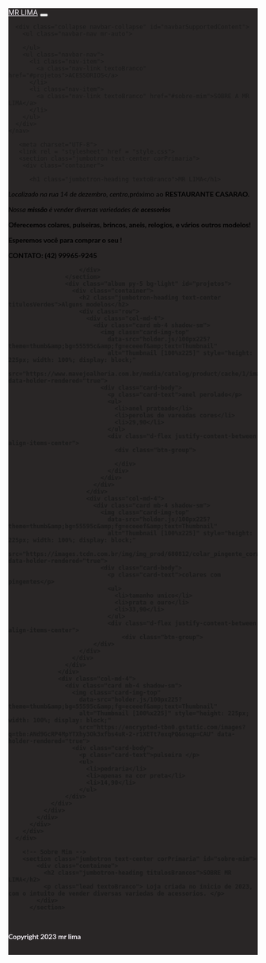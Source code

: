 <!DOCTYPE html>
<html lang="pt-br">
   <head>
    <meta charset="UTF-8">
  <meta http-equiv="X-UA-Compatible" content="IE=edge">
  <meta name="viewport" content="width=device-width, initial-scale=1.0">
  <meta name="description" content="Um portifolio falando um pouco de mim e de alguns projetos que ja fiz">
  <title>Portifolio</title>
  <link rel="stylesheet" href="https://stackpath.bootstrapcdn.com/bootstrap/4.1.3/css/bootstrap.min.css"
    integrity="sha384-MCw98/SFnGE8fJT3GXwEOngsV7Zt27NXFoaoApmYm81iuXoPkFOJwJ8ERdknLPMO" crossorigin="anonymous">
  <script src="https://stackpath.bootstrapcdn.com/bootstrap/4.1.3/js/bootstrap.min.js"
    integrity="sha384-ChfqqxuZUCnJSK3+MXmPNIyE6ZbWh2IMqE241rYiqJxyMiZ6OW/JmZQ5stwEULTy"
    crossorigin="anonymous"></script>
  <script src="https://code.jquery.com/jquery-3.3.1.slim.min.js"
    integrity="sha384-q8i/X+965DzO0rT7abK41JStQIAqVgRVzpbzo5smXKp4YfRvH+8abtTE1Pi6jizo"
    crossorigin="anonymous"></script>
  <script src="https://cdnjs.cloudflare.com/ajax/libs/popper.js/1.14.3/umd/popper.min.js"
    integrity="sha384-ZMP7rVo3mIykV+2+9J3UJ46jBk0WLaUAdn689aCwoqbBJiSnjAK/l8WvCWPIPm49"
    crossorigin="anonymous"></script>
  <script src="https://kit.fontawesome.com/b37184322b.js" crossorigin="anonymous"></script>
  <style>
    .foto-perfil {
        height: 100%;
        width: auto;
        max-width: 100%;
        border-radius: 50%;
      }
      .corPrimaria {
        background-color: #c566c5d7
      }
      .corSecundaria {
        background-color: #292626
      }
      p {
        font-family:Lato, 'Helvetica Neue', Arial, Helvetica, sans-serif;
        color: black !important;
      }
      .icones {
        padding-left: 5px;
      }
 
      .titulosBrancos {
        text-decoration: underline;
        text-underline-position: below;
        padding-bottom: 20px;
        text-transform: uppercase;
        font-weight: 700;
        color:rgb(236, 231, 243);
      }
      .titulosVerdes {
        text-decoration: underline;
        text-underline-position: below;
        padding-bottom: 20px;
        text-transform: uppercase;
        font-weight: 700;
        color:#00000067;
      }
      .textoBranco {
        color:rgb(250, 245, 252) !important;
      }
      .jumbotron{
        margin-bottom: 0px;
      }
      .textoFooter {
        margin:0px;
        padding-top: 15px;
        padding-bottom: 15px;
    }
    html {
      scroll-behavior: smooth;
    }
  </style>
</head>
<body>
    <nav class="corSecundaria navbar navbar-expand-lg navbar-light">
      <a class="navbar-brand textoBranco" href="#">MR LIMA</a>
      <button class="navbar-toggler" type="button" data-toggle="collapse" data-target="#navbarSupportedContent"
        aria-controls="navbarSupportedContent" aria-expanded="false" aria-label="Toggle navigation">
        <span class="navbar-toggler-icon"></span>
      </button>
 
      <div class="collapse navbar-collapse" id="navbarSupportedContent">
        <ul class="navbar-nav mr-auto">
 
        </ul>
        <ul class="navbar-nav">
          <li class="nav-item">
            <a class="nav-link textoBranco" href="#projetos">ACESSORIOS</a>
          </li>
          <li class="nav-item">
            <a class="nav-link textoBranco" href="#sobre-mim">SOBRE A MR LIMA</a>
          </li>
        </ul>
      </div>
    </nav>

       <meta charset="UTF-8">
       <link rel = "stylesheet" href = "style.css">
       <section class="jumbotron text-center corPrimaria">
        <div class="container">
         
          <h1 class="jumbotron-heading textoBranco">MR LIMA</h1>
 
 <p> <i> Localizado na rua 14 de dezembro, centro</i>,próximo ao <b> RESTAURANTE CASARAO.</b> </p>
<p> <i> Nossa <b> missão </b> é vender diversas variedades de <b> acessorios</b> <b> <b> </i> </p>
<p> Oferecemos <b> colares, pulseiras, brincos, aneis, relogios, </b> e vários outros modelos! </p>
<p> Esperemos você para comprar o seu <b> ! </b> </p>

<p> <b> CONTATO: </b> (42) 99965-9245</b> </p>



                        </div>
                    </section>
                    <div class="album py-5 bg-light" id="projetos">
                      <div class="container">
                        <h2 class="jumbotron-heading text-center titulosVerdes">Alguns modelos</h2>
                        <div class="row">
                          <div class="col-md-4">
                            <div class="card mb-4 shadow-sm">
                              <img class="card-img-top"
                                data-src="holder.js/100px225?theme=thumb&amp;bg=55595c&amp;fg=eceeef&amp;text=Thumbnail"
                                alt="Thumbnail [100%x225]" style="height: 225px; width: 100%; display: block;"
                                src="https://www.mavejoalheria.com.br/media/catalog/product/cache/1/image/800x/17f82f742ffe127f42dca9de82fb58b1/1/7/17621_1_arq.jpg" data-holder-rendered="true">
                              <div class="card-body">
                                <p class="card-text">anel perolado</p>
                                <ul>
                                  <li>anel prateado</li>
                                  <li>perolas de vareadas cores</li>
                                  <li>29,90</li>
                                </ul>
                                <div class="d-flex justify-content-between align-items-center">
                                  <div class="btn-group">
                                   
                                  </div>
                                </div>
                              </div>
                            </div>
                          </div>
                          <div class="col-md-4">
                            <div class="card mb-4 shadow-sm">
                              <img class="card-img-top"
                                data-src="holder.js/100px225?theme=thumb&amp;bg=55595c&amp;fg=eceeef&amp;text=Thumbnail"
                                alt="Thumbnail [100%x225]" style="height: 225px; width: 100%; display: block;"
                                src="https://images.tcdn.com.br/img/img_prod/680812/colar_pingente_coracao_inicial_folheado_a_ouro_18k_36103715_1_5755bb6d0f395dee568abd3968a2776e.jpg" data-holder-rendered="true">
                              <div class="card-body">
                                <p class="card-text">colares com pingentes</p>
                                <ul>
                                  <li>tamanho unico</li>
                                  <li>prata e ouro</li>
                                  <li>33,90</li>
                                </ul>
                                <div class="d-flex justify-content-between align-items-center">
                                    <div class="btn-group">
                            </div>
                        </div>
                      </div>
                    </div>
                  </div>
                  <div class="col-md-4">
                    <div class="card mb-4 shadow-sm">
                      <img class="card-img-top"
                        data-src="holder.js/100px225?theme=thumb&amp;bg=55595c&amp;fg=eceeef&amp;text=Thumbnail"
                        alt="Thumbnail [100%x225]" style="height: 225px; width: 100%; display: block;"
                        src="https://encrypted-tbn0.gstatic.com/images?q=tbn:ANd9GcRP4MpYTXhy3Ok3xfbs4uR-2-r1XETt7exqPQ&usqp=CAU" data-holder-rendered="true">
                      <div class="card-body">
                        <p class="card-text">pulseira </p>
                        <ul>
                          <li>pedraria</li>
                          <li>apenas na cor preta</li>
                          <li>14,90</li>
                        </ul>
                    </div>
                </div>
              </div>
            </div>
          </div>
        </div>
      </div>

        <!-- Sobre Mim -->
        <section class="jumbotron text-center corPrimaria" id="sobre-mim">
            <div class="containee">
              <h2 class="jumbotron-heading titulosBrancos">SOBRE MR LIMA</h2>
              <p class="lead textoBranco"> Loja criada no ínicio de 2023, com o intuito de vender diversas variedas de acessorios. </p>
            </div>
          </section>


  <!-- Footer -->
  <footer class="text-center corSecundaria textoFooter">
    <p class="textoBranco">Copyright 2023 mr lima</p>
  </footer>
</body>
</html>
